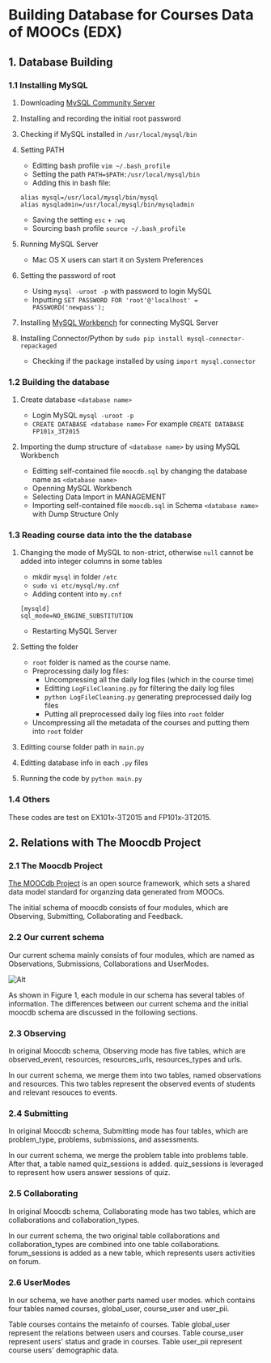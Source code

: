 # Building Database for Courses Data of MOOCs (EDX)

## 1. Database Building

### 1.1 Installing MySQL

1. Downloading [MySQL Community Server](http://dev.mysql.com/downloads/mysql/)

2. Installing and recording the initial root password

3. Checking if MySQL installed in ```/usr/local/mysql/bin```

4. Setting PATH
    * Editting bash profile ```vim ~/.bash_profile```
    * Setting the path ```PATH=$PATH:/usr/local/mysql/bin```
    * Adding this in bash file:
    
    ```
    alias mysql=/usr/local/mysql/bin/mysql
    alias mysqladmin=/usr/local/mysql/bin/mysqladmin
    ```
    * Saving the setting ```esc``` + ```:wq```
    * Sourcing bash profile ```source ~/.bash_profile```

5. Running MySQL Server
    * Mac OS X users can start it on System Preferences
    
6. Setting the password of root
    * Using ```mysql -uroot -p``` with password to login MySQL
    * Inputting ```SET PASSWORD FOR 'root'@'localhost' = PASSWORD('newpass');```
    
7. Installing [MySQL Workbench](http://dev.mysql.com/downloads/workbench/) for connecting MySQL Server

8. Installing Connector/Python by ```sudo pip install mysql-connector-repackaged```
    * Checking if the package installed by using ```import mysql.connector``` 

### 1.2 Building the database

1. Create database ```<database name>```
    * Login MySQL ```mysql -uroot -p```
    * ```CREATE DATABASE <database name>``` For example ```CREATE DATABASE FP101x_3T2015```
    
2. Importing the dump structure of ```<database name>``` by using MySQL Workbench
    * Editting self-contained file ```moocdb.sql``` by changing the database name as ```<database name>```
    * Openning MySQL Workbench
    * Selecting Data Import in MANAGEMENT
    * Importing self-contained file ```moocdb.sql``` in Schema ```<database name>``` with Dump Structure Only

### 1.3 Reading course data into the the database

1. Changing the mode of MySQL to non-strict, otherwise ```null``` cannot be added into integer columns in some tables
    * mkdir ```mysql``` in folder ```/etc```
    * ```sudo vi etc/mysql/my.cnf```
    * Adding content into ```my.cnf```
    
    ```
    [mysqld]
    sql_mode=NO_ENGINE_SUBSTITUTION
    ```
    * Restarting MySQL Server
    
<!--2. Setting the folder
    * Root folder is named as the course name.
    * mkdir ```zip_files``` and ```unzip_files``` under the root folder
    * mkdir ```metadata``` under the folder ```unzip_files```, and put all the  files of metadata of the course into the folder ```metadata```
    * Put all the daily log files with ```.gz``` into ```zip_files```-->
    
2. Setting the folder
    * ```root``` folder is named as the course name.
    * Preprocessing daily log files:
        * Uncompressing all the daily log files (which in the course time)
        * Editting ```LogFileCleaning.py``` for filtering the daily log files
        * ```python LogFileCleaning.py``` generating preprocessed daily log files
        * Putting all preprocessed daily log files into ```root``` folder
    * Uncompressing all the metadata of the courses and putting them into ```root``` folder

3. Editting course folder path in ```main.py```
4. Editting database info in each ```.py``` files
5. Running the code by ```python main.py```

### 1.4 Others

These codes are test on EX101x-3T2015 and FP101x-3T2015.

## 2. Relations with The Moocdb Project

### 2.1 The Moocdb Project

[The MOOCdb Project](moocdb.csail.mit.edu) is an open source framework, which sets a shared data model standard for organzing data generated from MOOCs.

The initial schema of moocdb consists of four modules, which are Observing, Submitting, Collaborating and Feedback.

### 2.2 Our current schema

Our current schema mainly consists of four modules, which are named as Observations, Submissions, Collaborations and UserModes. 

![Alt](./MOOCdb_Data_Model.png "Title")

As shown in Figure 1, each module in our schema has several tables of information. The differences between our current schema and the initial moocdb schema are discussed in the following sections.

### 2.3 Observing

In original Moocdb schema, Observing mode has five tables, which are observed_event, resources, resources_urls, resources_types and urls. 

In our current schema, we merge them into two tables, named observations and resources. This two tables represent the observed events of students and relevant resouces to events.

### 2.4 Submitting

In original Moocdb schema, Submitting mode has four tables, which are problem_type, problems, submissions, and assessments. 

In our current schema, we merge the problem table into problems table. After that, a table named quiz_sessions is added. quiz_sessions is leveraged to represent how users answer sessions of quiz.

### 2.5 Collaborating

In original Moocdb schema, Collaborating mode has two tables, which are collaborations and collaboration_types. 

In our current schema, the two original table collaborations and collaboration_types are combined into one table collaborations. forum_sessions is added as a new table, which represents users activities on forum.

### 2.6 UserModes

In our schema, we have another parts named user modes. which contains four tables named courses, global_user, course_user and user_pii.

Table courses contains the metainfo of courses. Table global_user represent the relations between users and courses. Table course_user represent users' status and grade in courses. Table user_pii represent course users' demographic data. 



